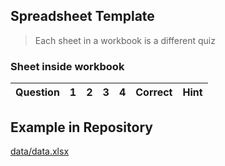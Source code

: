 ## Spreadsheet Template

> Each sheet in a workbook is a different quiz

### Sheet inside workbook

| Question | 1   | 2   | 3   | 4   | Correct | Hint |
| -------- | --- | --- | --- | --- | ------- | ---- |

## Example in Repository

[data/data.xlsx](./blob/main/src/data/data.xlsx)
